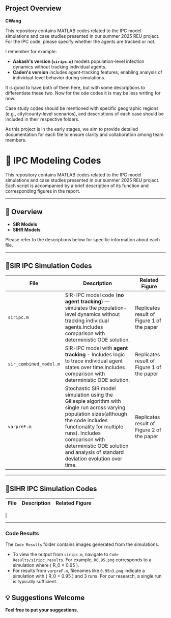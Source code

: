 ## Project Overview
**CWang**

This repository contains MATLAB codes related to the IPC model simulations and case studies presented in our summer 2025 REU project. For the IPC code, please specify whether the agents are tracked or not.

I remember for example:
- **Aakash's version (`siripc.m`)** models population-level infection dynamics without tracking individual agents.
- **Caden's version** includes agent-tracking features, enabling analysis of individual-level behavior during simulations.

It is good to have both of them here, but with some descriptions to differentiate these two. Now for the ode codes it is may be less writing for now. 

Case study codes should be mentioned with specific geographic regions (e.g., city/county-level scenarios), and descriptions of each case should be included in their respective folders.

As this project is in the early stages, we aim to provide detailed documentation for each file to ensure clarity and collaboration among team members.

# 📁 IPC Modeling Codes

This repository contains MATLAB codes related to the IPC model simulations and case studies presented in our summer 2025 REU project. Each script is accompanied by a brief description of its function and corresponding figures in the report.

---
## 📌 Overview

- **SIR Models** 
- **SIHR Models** 


Please refer to the descriptions below for specific information about each file.

---

## 🚀SIR IPC Simulation Codes

| File | Description | Related Figure |
|------|-------------|----------------|
| `siripc.m` | SIR-IPC model code (**no agent tracking**) — simulates the population-level dynamics without tracking individual agents.Includes comparison with deterministic ODE solution. |Replicates result of Figure 1 of the paper|
| `sir_combined_model.m` | SIR-IPC model with **agent tracking** - Includes logic to trace individual agent states over time.Includes comparison with deterministic ODE solution. | Replicates result of Figure 1 of the paper|
| `varpreF.m` | Stochastic SIR model simulation using the Gillespie algorithm with single run across varying population sizes(although the code includes functionality for multiple runs). Includes comparison with deterministic ODE solution and analysis of standard deviation evolution over time. |Replicates result of Figure 2 of the paper|


---

## 🚀SIHR IPC Simulation Codes

| File | Description | Related Figure |
|------|-------------|----------------|
| 

---

### Code Results

The `Code Results` folder contains images generated from the simulations.

- To view the output from `siripc.m`, navigate to `Code Results/siripc_results`. For example, `R0.95.png` corresponds to a simulation where \( R_0 = 0.95 \).
- For results from `varpreF.m`, filenames like `0.95n3.png` indicate a simulation with \( R_0 = 0.95 \) and 3 runs. For our research, a single run is typically sufficient.




## 💡 Suggestions Welcome
**Feel free to put your suggestions.**

